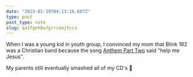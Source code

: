 ```yaml
---
date: "2023-01-19T04:13:16.607Z"
type: post 
post_type: note
slug: qa3fgeh8w7grrcemj5cca
---
```

When I was a young kid in youth group, I convinced my mom that Blink 182 was a Christian band because the song [Anthem Part Two](https://www.youtube.com/watch?v=s_hzK4DkNSI) said "help me Jesus".

My parents still eventually smashed all of my CD's 🤷